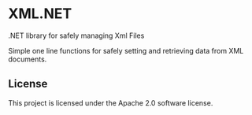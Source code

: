 # XML.NET
.NET library for safely managing Xml Files

Simple one line functions for safely setting and retrieving data from XML documents.

## License
This project is licensed under the Apache 2.0 software license.
